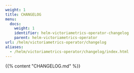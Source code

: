 ```yaml
---
weight: 1
title: CHANGELOG
menu:
  docs:
    weight: 1
    identifier: helm-victoriametrics-operator-changelog
    parent: helm-victoriametrics-operator
url: /helm/victoriametrics-operator/changelog
aliases:
  - /helm/victoriametrics-operator/changelog/index.html
---
```

{{% content "CHANGELOG.md" %}}

